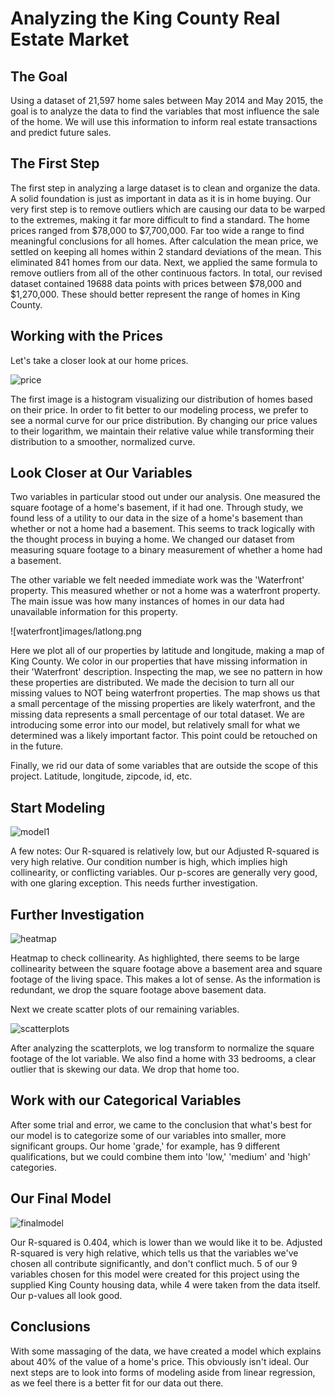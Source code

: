 # Analyzing the King County Real Estate Market

## The Goal

Using a dataset of 21,597 home sales between May 2014 and May 2015, the goal is to analyze the data to find the variables that most influence the sale of the home. We will use this information to inform real estate transactions and predict future sales.

## The First Step

The first step in analyzing a large dataset is to clean and organize the data. A solid foundation is just as important in data as it is in home buying.
Our very first step is to remove outliers which are causing our data to be warped to the extremes, making it far more difficult to find a standard.
The home prices ranged from $78,000 to $7,700,000. Far too wide a range to find meaningful conclusions for all homes.
After calculation the mean price, we settled on keeping all homes within 2 standard deviations of the mean. This eliminated 841 homes from our data. Next, we applied the same formula to remove outliers from all of the other continuous factors.
In total, our revised dataset contained 19688 data points with prices between $78,000 and $1,270,000. These should better represent the range of homes in King County.

## Working with the Prices

Let's take a closer look at our home prices.

![price](images/LogPrice.png)

 The first image is a histogram visualizing our distribution of homes based on their price. In order to fit better to our modeling process, we prefer to see a normal curve for our price distribution. By changing our price values to their logarithm, we maintain their relative value while transforming their distribution to a smoother, normalized curve.

## Look Closer at Our Variables

Two variables in particular stood out under our analysis. One measured the square footage of a home's basement, if it had one. Through study, we found less of a utility to our data in the size of a home's basement than whether or not a home had a basement. This seems to track logically with the thought process in buying a home. We changed our dataset from measuring square footage to a binary measurement of whether a home had a basement.

The other variable we felt needed immediate work was the 'Waterfront' property. This measured whether or not a home was a waterfront property. The main issue was how many instances of homes in our data had unavailable information for this property. 

![waterfront]images/latlong.png

Here we plot all of our properties by latitude and longitude, making a map of King County. We color in our properties that have missing information in their 'Waterfront' description. Inspecting the map, we see no pattern in how these properties are distributed. We made the decision to turn all our missing values to NOT being waterfront properties. The map shows us that a small percentage of the missing properties are likely waterfront, and the missing data represents a small percentage of our total dataset. We are introducing some error into our model, but relatively small for what we determined was a likely important factor. This point could be retouched on in the future.

Finally, we rid our data of some variables that are outside the scope of this project. Latitude, longitude, zipcode, id, etc.

## Start Modeling

![model1](Images/firstmodel.png)

A few notes: Our R-squared is relatively low, but our Adjusted R-squared is very high relative. Our condition number is high, which implies high collinearity, or conflicting variables. Our p-scores are generally very good, with one glaring exception. This needs further investigation.

## Further Investigation

![heatmap](Images/heatmap.png)

Heatmap to check collinearity. As highlighted, there seems to be large collinearity between the square footage above a basement area and square footage of the living space. This makes a lot of sense. As the information is redundant, we drop the square footage above basement data.

Next we create scatter plots of our remaining variables.

![scatterplots](Images/scatter.png)

After analyzing the scatterplots, we log transform to normalize the square footage of the lot variable. We also find a home with 33 bedrooms, a clear outlier that is skewing our data. We drop that home too.

## Work with our Categorical Variables

After some trial and error, we came to the conclusion that what's best for our model is to categorize some of our variables into smaller, more significant groups. Our home 'grade,' for example, has 9 different qualifications, but we could combine them into 'low,' 'medium' and 'high' categories.

## Our Final Model

![finalmodel](Images/FinalModel.png)

Our R-squared is 0.404, which is lower than we would like it to be. Adjusted R-squared is very high relative, which tells us that the variables we've chosen all contribute significantly, and don't conflict much. 5 of our 9 variables chosen for this model were created for this project using the supplied King County housing data, while 4 were taken from the data itself. Our p-values all look good.

## Conclusions

With some massaging of the data, we have created a model which explains about 40% of the value of a home's price. This obviously isn't ideal. Our next steps are to look into forms of modeling aside from linear regression, as we feel there is a better fit for our data out there.